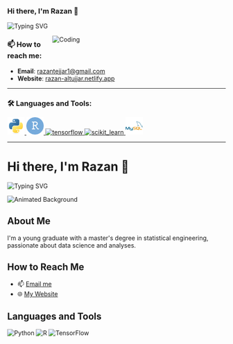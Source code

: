 ### Hi there, I'm Razan 👋

<!-- Added Typing ticker -->
![Typing SVG](https://readme-typing-svg.herokuapp.com?font=Fira+Code&duration=1200&pause=1000&color=F70000&width=800&lines=Young+graduate+of+a+master's+degree+in+statistical+engineering.;Passionate+about+data+science/analyses.)

<img align="right" alt="Coding" width="400" src="https://cdn.dribbble.com/users/72535/screenshots/2630779/data_visualization_by_jardson_almeida.gif">

### 📫 How to reach me:

- **Email**: [razantejjar1@gmail.com](mailto:razantejjar1@gmail.com)
- **Website**: [razan-altujjar.netlify.app](https://razan-altujjar.netlify.app/)

---

### 🛠️ Languages and Tools:

<p align="left">
    <a href="https://www.python.org" target="_blank">
        <img src="https://raw.githubusercontent.com/devicons/devicon/master/icons/python/python-original.svg" alt="python" width="40" height="40"/>
    </a>
    <a href="https://www.rstudio.org" target="_blank">
        <img src="https://raw.githubusercontent.com/devicons/devicon/master/icons/rstudio/rstudio-original.svg" alt="rstudio" width="40" height="40"/>
    </a>
    <a href="https://www.tensorflow.org" target="_blank">
        <img src="https://www.vectorlogo.zone/logos/tensorflow/tensorflow-icon.svg" alt="tensorflow" width="40" height="40"/>
    </a>
    <a href="https://scikit-learn.org/" target="_blank">
        <img src="https://upload.wikimedia.org/wikipedia/commons/0/05/Scikit_learn_logo_small.svg" alt="scikit_learn" width="40" height="40"/>
    </a>
    <a href="https://www.mysql.com/" target="_blank">
        <img src="https://raw.githubusercontent.com/devicons/devicon/master/icons/mysql/mysql-original-wordmark.svg" alt="mysql" width="40" height="40"/>
    </a>
</p>

---


# Hi there, I'm Razan 👋

<!-- Typing animation -->
<!-- Added Typing ticker -->
![Typing SVG](https://readme-typing-svg.herokuapp.com?font=Fira+Code&duration=1200&pause=1000&color=F70000&width=800&lines=Young+graduate+of+a+master's+degree+in+statistical+engineering.;Passionate+about+data+science/analyses.)

<!-- Animated GIF as a background -->
![Animated Background](https://cdn.dribbble.com/users/72535/screenshots/2630779/data_visualization_by_jardson_almeida.gi)

## About Me
I'm a young graduate with a master's degree in statistical engineering, passionate about data science and analyses.

## How to Reach Me
- 📫 [Email me](mailto:razantejjar1@gmail.com)
- 🌐 [My Website](https://razan-altujjar.netlify.app/)

## Languages and Tools
![Python](https://img.shields.io/badge/-Python-3776AB?logo=python&logoColor=white)
![R](https://img.shields.io/badge/-R-276DC3?logo=r&logoColor=white)
![TensorFlow](https://img.shields.io/badge/-TensorFlow-F05032?logo=tensorflow&logoColor=white)

